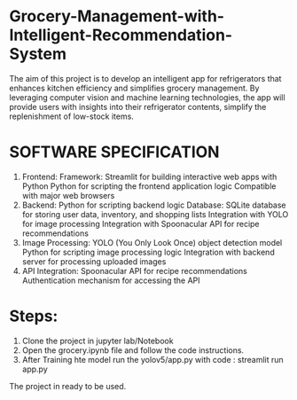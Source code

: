 # Grocery-Management-with-Intelligent-Recommendation-System
The aim of this project is to develop an intelligent app for refrigerators that enhances kitchen efficiency and simplifies grocery management. By leveraging computer vision and machine learning technologies, the app will provide users with insights into their refrigerator contents, simplify the replenishment of low-stock items.


# SOFTWARE SPECIFICATION
1. Frontend:
Framework: Streamlit for building interactive web apps with Python
Python for scripting the frontend application logic
Compatible with major web browsers
2. Backend:
Python for scripting backend logic
Database: SQLite database for storing user data, inventory, and shopping lists
Integration with YOLO for image processing
Integration with Spoonacular API for recipe recommendations
3. Image Processing:
YOLO (You Only Look Once) object detection model
Python for scripting image processing logic
Integration with backend server for processing uploaded images
4. API Integration:
Spoonacular API for recipe recommendations
Authentication mechanism for accessing the API


# Steps:
1. Clone the project in jupyter lab/Notebook
2. Open the grocery.ipynb file and follow the code instructions.
3. After Training hte model run the yolov5/app.py with
code : streamlit run app.py

The project in ready to be used.



